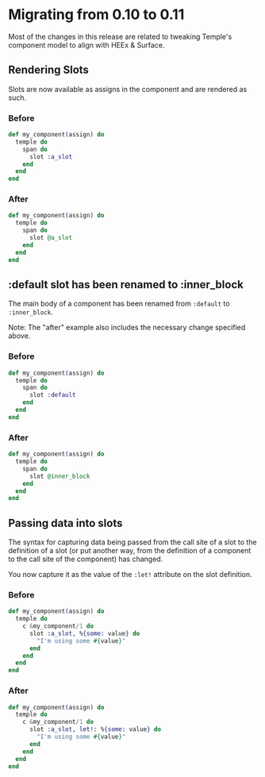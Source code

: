 # Migrating from 0.10 to 0.11

Most of the changes in this release are related to tweaking Temple's component model to align with HEEx & Surface.

## Rendering Slots

Slots are now available as assigns in the component and are rendered as such.

### Before

```elixir
def my_component(assign) do
  temple do
    span do
      slot :a_slot
    end
  end
end
```

### After

```elixir
def my_component(assign) do
  temple do
    span do
      slot @a_slot
    end
  end
end
```

## :default slot has been renamed to :inner_block

The main body of a component has been renamed from `:default` to `:inner_block`.

Note: The "after" example also includes the necessary change specified above.

### Before

```elixir
def my_component(assign) do
  temple do
    span do
      slot :default
    end
  end
end
```

### After

```elixir
def my_component(assign) do
  temple do
    span do
      slot @inner_block
    end
  end
end
```

## Passing data into slots

The syntax for capturing data being passed from the call site of a slot to the definition of a slot (or put another way, from the definition of a component to the call site of the component) has changed. 

You now capture it as the value of the `:let!` attribute on the slot definition.

### Before

```elixir
def my_component(assign) do
  temple do
    c &my_component/1 do
      slot :a_slot, %{some: value} do
        "I'm using some #{value}"
      end
    end
  end
end
```

### After

```elixir
def my_component(assign) do
  temple do
    c &my_component/1 do
      slot :a_slot, let!: %{some: value} do
        "I'm using some #{value}"
      end
    end
  end
end
```
